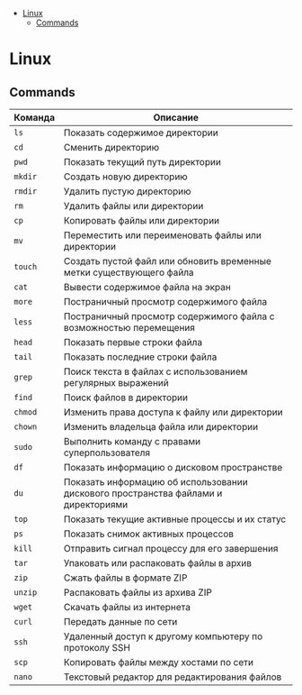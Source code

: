<!-- TOC -->
* [Linux](#linux)
  * [Commands](#commands)
<!-- TOC -->

# Linux

## Commands

| Команда | Описание                                                                           |
|---------|------------------------------------------------------------------------------------|
| `ls`    | Показать содержимое директории                                                     |
| `cd`    | Сменить директорию                                                                 |
| `pwd`   | Показать текущий путь директории                                                   |
| `mkdir` | Создать новую директорию                                                           |
| `rmdir` | Удалить пустую директорию                                                          |
| `rm`    | Удалить файлы или директории                                                       |
| `cp`    | Копировать файлы или директории                                                    |
| `mv`    | Переместить или переименовать файлы или директории                                 |
| `touch` | Создать пустой файл или обновить временные метки существующего файла               |
| `cat`   | Вывести содержимое файла на экран                                                  |
| `more`  | Постраничный просмотр содержимого файла                                            |
| `less`  | Постраничный просмотр содержимого файла с возможностью перемещения                 |
| `head`  | Показать первые строки файла                                                       |
| `tail`  | Показать последние строки файла                                                    |
| `grep`  | Поиск текста в файлах с использованием регулярных выражений                        |
| `find`  | Поиск файлов в директории                                                          |
| `chmod` | Изменить права доступа к файлу или директории                                      |
| `chown` | Изменить владельца файла или директории                                            |
| `sudo`  | Выполнить команду с правами суперпользователя                                      |
| `df`    | Показать информацию о дисковом пространстве                                        |
| `du`    | Показать информацию об использовании дискового пространства файлами и директориями |
| `top`   | Показать текущие активные процессы и их статус                                     |
| `ps`    | Показать снимок активных процессов                                                 |
| `kill`  | Отправить сигнал процессу для его завершения                                       |
| `tar`   | Упаковать или распаковать файлы в архив                                            |
| `zip`   | Сжать файлы в формате ZIP                                                          |
| `unzip` | Распаковать файлы из архива ZIP                                                    |
| `wget`  | Скачать файлы из интернета                                                         |
| `curl`  | Передать данные по сети                                                            |
| `ssh`   | Удаленный доступ к другому компьютеру по протоколу SSH                             |
| `scp`   | Копировать файлы между хостами по сети                                             |
| `nano`  | Текстовый редактор для редактирования файлов                                       |